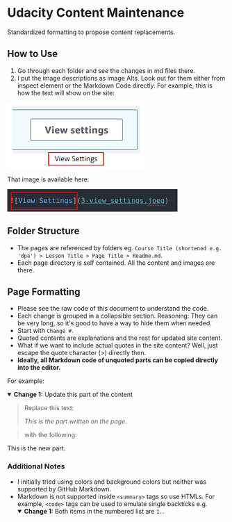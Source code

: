 # Udacity Content Maintenance

Standardized formatting to propose content replacements.

## How to Use

1. Go through each folder and see the changes in md files there.
2. I put the image descriptions as image Alts. Look out for them either from inspect element or the Markdown Code directly. For example, this is how the text will show on the site:

  ![image_desc](image_desc.png)

  That image is available here:

  ![image_desc1](image_desc1.png)

## Folder Structure

- The pages are referenced by folders eg. `Course Title (shortened e.g. 'dpa') > Lesson Title > Page Title > Readme.md`.
- Each page directory is self contained. All the content and images are there.

## Page Formatting

- Please see the raw code of this document to understand the code.
- Each change is grouped in a collapsible section. Reasoning: They can be very long, so it's good to have a way to hide them when needed.
- Start with `Change #`.
- Quoted contents are explanations and the rest for updated site content.
- What if we want to include actual quotes in the site content? Well, just escape the quote character (\>) directly then.
- **Ideally, all Markdown code of unquoted parts can be copied directly into the editor.**

For example:

<details open>

<summary><b>Change 1:</b> Update this part of the content</summary>

> Replace this text:
>
> *This is the part written on the page.*

> with the following:

This is the new part.

</details>

### Additional Notes

- I initially tried using colors and background colors but neither was supported by GitHub Markdown.
- Markdown is not supported inside `<summary>` tags so use HTMLs. For example, `<code>` tags can be used to emulate single backticks e.g.
    <details open>
    <summary><b>Change 1:</b> Both items in the numbered list are <code>1.</code>.</summary>
    </details>
